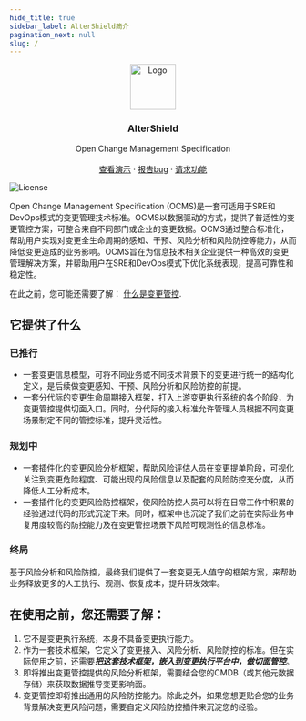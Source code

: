 ```yaml
---
hide_title: true
sidebar_label: AlterShield简介
pagination_next: null
slug: /
---
```


<div align="center">
  <a href="https://github.com/othneildrew/Best-README-Template">
    <img src="images/logo.png" alt="Logo" width="80" height="80"/>
  </a>

<h3 align="center">AlterShield</h3>

  <p align="center">
    Open Change Management Specification
    <br />
    <br />
    <a href="https://github.com/othneildrew/Best-README-Template">查看演示</a>
    ·
    <a href="https://github.com/othneildrew/Best-README-Template/issues">报告bug</a>
    ·
    <a href="https://github.com/othneildrew/Best-README-Template/issues">请求功能</a>
  </p>
</div>

![License](https://img.shields.io/badge/license-Apache--2.0-green.svg)

Open Change Management Specification (OCMS)是一套可适用于SRE和DevOps模式的变更管理技术标准。OCMS以数据驱动的方式，提供了普适性的变更管控方案，可整合来自不同部门或企业的变更数据。OCMS通过整合标准化，帮助用户实现对变更全生命周期的感知、干预、风险分析和风险防控等能力，从而降低变更造成的业务影响。OCMS旨在为信息技术相关企业提供一种高效的变更管理解决方案，并帮助用户在SRE和DevOps模式下优化系统表现，提高可靠性和稳定性。

在此之前，您可能还需要了解： [什么是变更管控](02-what-is-change-management.md).

## 它提供了什么


### 已推行 
- 一套变更信息模型，可将不同业务或不同技术背景下的变更进行统一的结构化定义，是后续做变更感知、干预、风险分析和风险防控的前提。
- 一套分代际的变更生命周期接入框架，打入上游变更执行系统的各个阶段，为变更管控提供切面入口。同时，分代际的接入标准允许管理人员根据不同变更场景制定不同的管控标准，提升灵活性。

### 规划中
- 一套插件化的变更风险分析框架，帮助风险评估人员在变更提单阶段，可视化关注到变更危险程度、可能出现的风险信息以及配套的风险防控充分度，从而降低人工分析成本。
- 一套插件化的变更风险防控框架，使风险防控人员可以将在日常工作中积累的经验通过代码的形式沉淀下来。同时，框架中也沉淀了我们之前在实际业务中复用度较高的防控能力及在变更管控场景下风险可观测性的信息标准。

### 终局
基于风险分析和风险防控，最终我们提供了一套变更无人值守的框架方案，来帮助业务释放更多的人工执行、观测、恢复成本，提升研发效率。
## 在使用之前，您还需要了解：
1. 它不是变更执行系统，本身不具备变更执行能力。
2. 作为一套技术框架，它定义了变更接入、风险分析、风险防控的标准。但在实际使用之前，还需要***把这套技术框架，嵌入到变更执行平台中，做切面管控***。  
3. 即将推出变更管控提供的风险分析框架，需要结合您的CMDB（或其他元数据存储）来获取数据推导变更影响面。  
4. 变更管控即将推出通用的风险防控能力。除此之外，如果您想更贴合您的业务背景解决变更风险问题，需要自定义风险防控插件来沉淀您的经验。

